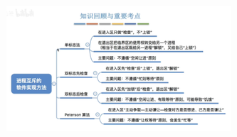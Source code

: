 


![输入图片说明](/imgs/2025-09-18/43Jf8c6GintD8LKE.png)
<!--stackedit_data:
eyJoaXN0b3J5IjpbMjA0Mzg3ODQ3Ml19
-->